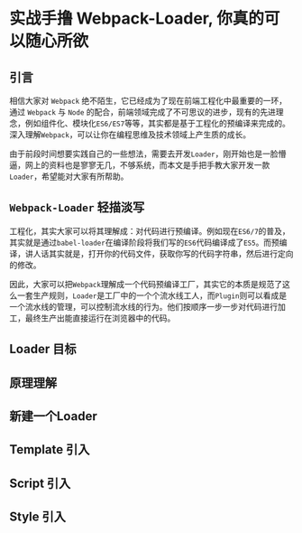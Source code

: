# 实战手撸 Webpack-Loader, 你真的可以随心所欲

## 引言

相信大家对 `Webpack` 绝不陌生，它已经成为了现在前端工程化中最重要的一环，通过 `Webpack` 与 `Node` 的配合，前端领域完成了不可思议的进步，现有的先进理念，例如组件化、模块化`ES6/ES7`等等，其实都是基于工程化的预编译来完成的。深入理解`Webpack`，可以让你在编程思维及技术领域上产生质的成长。

由于前段时间想要实践自己的一些想法，需要去开发`Loader`，刚开始也是一脸懵逼，网上的资料也是寥寥无几，不够系统，而本文是手把手教大家开发一款`Loader`，希望能对大家有所帮助。

## `Webpack-Loader` 轻描淡写

工程化，其实大家可以将其理解成：对代码进行预编译。例如现在`ES6/7`的普及，其实就是通过`babel-loader`在编译阶段将我们写的`ES6`代码编译成了`ES5`。而预编译，讲人话其实就是，打开你的代码文件，获取你写的代码字符串，然后进行定向的修改。

因此，大家可以把`Webpack`理解成一个代码预编译工厂，其实它的本质是规范了这么一套生产规则，`Loader`是工厂中的一个个流水线工人，而`Plugin`则可以看成是一个流水线的管理，可以控制流水线的行为。他们按顺序一步一步对代码进行加工，最终生产出能直接运行在浏览器中的代码。






## Loader 目标 

## 原理理解

## 新建一个Loader

## Template 引入

## Script 引入

## Style 引入
